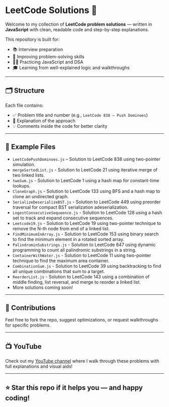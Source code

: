 # LeetCode Solutions 🧠

Welcome to my collection of **LeetCode problem solutions** — written in **JavaScript** with clean, readable code and step-by-step explanations.

This repository is built for:

- 📚 Interview preparation
- 🚀 Improving problem-solving skills
- 👨‍💻 Practicing JavaScript and DSA
- 🎓 Learning from well-explained logic and walkthroughs

---

## 🗂 Structure

Each file contains:

- ✅ Problem title and number (e.g., `LeetCode 838 – Push Dominoes`)
- 🧠 Explanation of the approach
- 💡 Comments inside the code for better clarity

---

## 📌 Example Files

- `LeetCodePushDominoes.js` – Solution to LeetCode 838 using two-pointer simulation.
- `mergeSortedList.js` - Solution to LeetCode 21 using iterative merge of two linked lists.
- `twoSum.js` - Solution to LeetCode 1 using a hash map for constant-time lookups.
- `CloneGraph.js` - Solution to LeetCode 133 using BFS and a hash map to clone an undirected graph.
- `SerializeDeserializeBST.js` - Solution to LeetCode 449 using preorder traversal for compact BST serialization adeserialization.
- `LngestConsecutiveSequeence.js` - Solution to LeetCode 128 using a hash set to track and expand consecutive sequences.
- `Leetcode19.js` - Solution to LeetCode 19 using two-pointer technique to remove the N-th node from end of a linked list.
- `FindMinimumInArray.js` - Solution to LeetCode 153 using binary search to find the minimum element in a rotated sorted array.
- `PalindrominSubstrings.js` - Solution to LeetCode 647 using dynamic programming to count all palindromic substrings in a string.
- `ContainerWithWater.js` - Solution to LeetCode 11 using two-pointer technique to find the maximum area container.
- `CombinationSum.js` - Solution to LeetCode 39 using backtracking to find all unique combinations that sum to a target.
- `ReorderList.js` -  Solution to LeetCode 143 using a combination of middle finding, list reversal, and merge to reorder a linked list.
- More solutions coming soon!

---

## 🤝 Contributions

Feel free to fork the repo, suggest optimizations, or request walkthroughs for specific problems.

---

## 📺 YouTube

Check out my [YouTube channel](https://studio.youtube.com/channel/UCponUfkpFa55aSsUx-7hhSA) where I walk through these problems with full explanations and visual aids!

---

## ⭐️ Star this repo if it helps you — and happy coding!